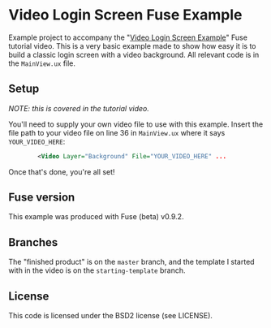 # Video Login Screen Fuse Example
Example project to accompany the "[Video Login Screen Example](https://youtu.be/zfiz-yI4VWY)" Fuse tutorial video. This is a very basic example made to show how easy it is to build a classic login screen with a video background. All relevant code is in the `MainView.ux` file.

## Setup
_NOTE: this is covered in the tutorial video._

You'll need to supply your own video file to use with this example. Insert the file path to your video file on line 36 in `MainView.ux` where it says `YOUR_VIDEO_HERE`:

```xml
		<Video Layer="Background" File="YOUR_VIDEO_HERE" ...
```

Once that's done, you're all set!

## Fuse version
This example was produced with Fuse (beta) v0.9.2.

## Branches
The "finished product" is on the `master` branch, and the template I started with in the video is on the `starting-template` branch.

## License
This code is licensed under the BSD2 license (see LICENSE).
